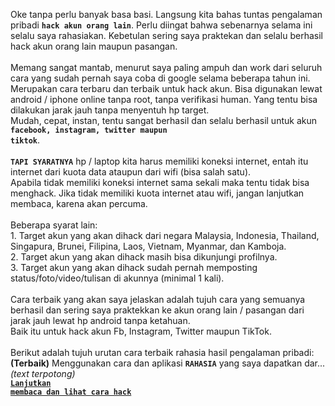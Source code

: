 Oke tanpa perlu banyak basa basi. Langsung kita bahas tuntas pengalaman pribadi <b><code>hack akun orang lain</code></b>. Perlu diingat bahwa sebenarnya selama ini selalu saya rahasiakan. Kebetulan sering saya praktekan dan selalu berhasil hack akun orang lain maupun pasangan.
<br><br>
Memang sangat mantab, menurut saya paling ampuh dan work dari seluruh cara yang sudah pernah saya coba di google selama beberapa tahun ini.
<br>
Merupakan cara terbaru dan terbaik untuk hack akun. Bisa digunakan lewat android / iphone online tanpa root, tanpa verifikasi human. Yang tentu bisa dilakukan jarak jauh tanpa menyentuh hp target.
<br>
Mudah, cepat, instan, tentu sangat berhasil dan selalu berhasil untuk akun <b><code>facebook, instagram, twitter maupun tiktok</code></b>.
<br><br>
<b><code>TAPI SYARATNYA</code></b> hp / laptop kita harus memiliki koneksi internet, entah itu internet dari kuota data ataupun dari wifi (bisa salah satu).
<br>
Apabila tidak memiliki koneksi internet sama sekali maka tentu tidak bisa menghack. Jika tidak memiliki kuota internet atau wifi, jangan lanjutkan membaca, karena akan percuma.
<br><br>
Beberapa syarat lain:
<br>1. Target akun yang akan dihack dari negara Malaysia, Indonesia, Thailand, Singapura, Brunei, Filipina, Laos, Vietnam, Myanmar, dan Kamboja.
<br>2. Target akun yang akan dihack masih bisa dikunjungi profilnya.
<br>3. Target akun yang akan dihack sudah pernah memposting status/foto/video/tulisan di akunnya (minimal 1 kali).
<br><br>
Cara terbaik yang akan saya jelaskan adalah tujuh cara yang semuanya berhasil dan sering saya praktekkan ke akun orang lain / pasangan dari jarak jauh lewat hp android tanpa ketahuan.
<br>Baik itu untuk hack akun Fb, Instagram, Twitter maupun TikTok.
<br>
<br>Berikut adalah tujuh urutan cara terbaik rahasia hasil pengalaman pribadi:
<br>
<b>(Terbaik)</b> Menggunakan cara dan aplikasi <b><code>RAHASIA</code></b> yang saya dapatkan dar... <i>(text terpotong)</i>
<br><b><code><a href="https://s.id/igcara" rel="nofollow">Lanjutkan membaca dan lihat cara hack</a></code></b><br>
